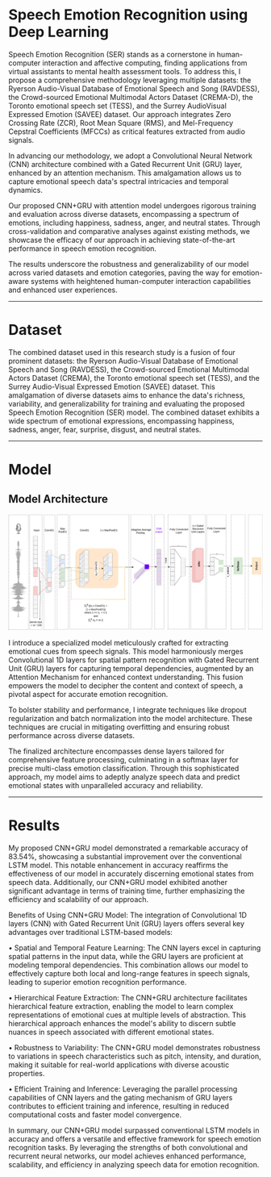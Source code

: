 # Speech Emotion Recognition using Deep Learning

Speech Emotion Recognition (SER) stands as a cornerstone in human-computer interaction and affective computing, finding applications from virtual assistants to mental health assessment tools. To address this, I propose a comprehensive methodology leveraging multiple datasets: the Ryerson Audio-Visual Database of Emotional Speech and Song (RAVDESS), the Crowd-sourced Emotional Multimodal Actors Dataset (CREMA-D), the Toronto emotional speech set (TESS), and the Surrey AudioVisual Expressed Emotion (SAVEE) dataset. Our approach integrates Zero Crossing Rate (ZCR), Root Mean Square (RMS), and Mel-Frequency Cepstral Coefficients (MFCCs) as critical features extracted from audio signals.

In advancing our methodology, we adopt a Convolutional Neural Network (CNN) architecture combined with a Gated Recurrent Unit (GRU) layer, enhanced by an attention mechanism. This amalgamation allows us to capture emotional speech data's spectral intricacies and temporal dynamics.

Our proposed CNN+GRU with attention model undergoes rigorous training and evaluation across diverse datasets, encompassing a spectrum of emotions, including happiness, sadness, anger, and neutral states. Through cross-validation and comparative analyses against existing methods, we showcase the efficacy of our approach in achieving state-of-the-art performance in speech emotion recognition.

The results underscore the robustness and generalizability of our model across varied datasets and emotion categories, paving the way for emotion-aware systems with heightened human-computer interaction capabilities and enhanced user experiences.

---

# Dataset

The combined dataset used in this research study is a fusion of four prominent datasets: the Ryerson Audio-Visual Database of Emotional Speech and Song (RAVDESS), the Crowd-sourced Emotional Multimodal Actors Dataset (CREMA), the Toronto emotional speech set (TESS), and the Surrey Audio-Visual Expressed Emotion (SAVEE) dataset. This amalgamation of diverse datasets aims to enhance the data's richness, variability, and generalizability for training and evaluating the proposed Speech Emotion Recognition (SER) model. The combined dataset exhibits a wide spectrum of emotional expressions, encompassing happiness, sadness, anger, fear, surprise, disgust, and neutral states.

---

# Model

## Model Architecture

<img src="./model_architecture.png" alt="model_architecture.png"/>

I introduce a specialized model meticulously crafted for extracting emotional cues from speech signals. This model harmoniously merges Convolutional 1D layers for spatial pattern recognition with Gated Recurrent Unit (GRU) layers for capturing temporal dependencies, augmented by an Attention Mechanism for enhanced context understanding. This fusion empowers the model to decipher the content and context of speech, a pivotal aspect for accurate emotion recognition.

To bolster stability and performance, I integrate techniques like dropout regularization and batch normalization into the model architecture. These techniques are crucial in mitigating overfitting and ensuring robust performance across diverse datasets.

The finalized architecture encompasses dense layers tailored for comprehensive feature processing, culminating in a softmax layer for precise multi-class emotion classification. Through this sophisticated approach, my model aims to adeptly analyze speech data and predict emotional states with unparalleled accuracy and reliability.

---

# Results

My proposed CNN+GRU model demonstrated a remarkable accuracy of 83.54%, showcasing a substantial improvement over the conventional LSTM model. This notable enhancement in accuracy reaffirms the effectiveness of our model in accurately discerning emotional states from speech data. Additionally, our CNN+GRU model exhibited another significant advantage in terms of training time, further emphasizing the efficiency and scalability of our approach.

Benefits of Using CNN+GRU Model:
The integration of Convolutional 1D layers (CNN) with Gated Recurrent Unit (GRU) layers offers several key advantages over traditional LSTM-based models:

• Spatial and Temporal Feature Learning: The CNN layers excel in capturing spatial patterns in the input data, while the GRU layers are proficient at modeling temporal dependencies. This combination allows our model to effectively capture both local and long-range features in speech signals, leading to superior emotion recognition performance.

• Hierarchical Feature Extraction: The CNN+GRU architecture facilitates hierarchical feature extraction, enabling the model to learn complex representations of emotional cues at multiple levels of abstraction. This hierarchical approach enhances the model's ability to discern subtle nuances in speech associated with different emotional states.

• Robustness to Variability: The CNN+GRU model demonstrates robustness to variations in speech characteristics such as pitch, intensity, and duration, making it suitable for real-world applications with diverse acoustic properties.

• Efficient Training and Inference: Leveraging the parallel processing capabilities of CNN layers and the gating mechanism of GRU layers contributes to efficient training and inference, resulting in reduced computational costs and faster model convergence.

In summary, our CNN+GRU model surpassed conventional LSTM models in accuracy and offers a versatile and effective framework for speech emotion recognition tasks. By leveraging the strengths of both convolutional and recurrent neural networks, our model achieves enhanced performance, scalability, and efficiency in analyzing speech data for emotion recognition.
